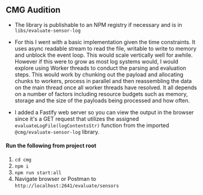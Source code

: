 ## CMG Audition

- The library is publishable to an NPM registry if necessary and is in `libs/evaluate-sensor-log`

- For this I went with a basic implementation given the time constraints. It uses async readable stream to read the file, writable to write to memory and unblock the event loop. This would scale vertically well for awhile. However if this were to grow as most log systems would, I would explore using Worker threads to conduct the parsing and evaluation steps. This would work by chunking out the payload and allocating chunks to workers, process in parallel and then reassembling the data on the main thread once all worker threads have resolved. It all depends on a number of factors including resource budgets such as memory, storage and the size of the payloads being processed and how often.

- I added a Fastify web server so you can view the output in the browser since it's a GET request that utilizes the assigned `evaluateLogFile(logContentsStr)` function from the imported `@cmg/evaluate-sensor-log` library.

#### Run the following from project root

1. `cd cmg`
2. `npm i`
3. `npm run start:all`
4. Navigate browser or Postman to `http://localhost:2641/evaluate/sensors`
